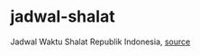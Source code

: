 # jadwal-shalat

Jadwal Waktu Shalat Republik Indonesia, [source](https://web.archive.org/web/20130713072921/https://arrahmah.com/jadwal-shalat/)
